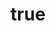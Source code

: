 ---
title: {
	'ru': 'Натюрморт с мимозой в стиле русского авангарда',
	'en': 'Still life with a mimosa',
}
# dateStart: 2020
dateEnd: 2018
images: ['натюрморт_с_мимозой_в_сттле_русского_авангарда.jpg']
extra: {
	'ru': 'бумага, гуашь',
	'en': 'paper, gouache',
}
size: 'A3'
# size: '29.7 x 42 cm'
# display: false
# text: ''
---